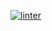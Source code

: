  [![linter](https://github.com/<shehnila>/<unit-6-04>/workflows/linter/badge.svg)](https://github.com/marketplace/actions/super-linter)   
